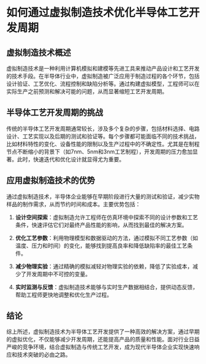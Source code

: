 # 如何通过虚拟制造技术优化半导体工艺开发周期

## 虚拟制造技术概述
虚拟制造技术是一种利用计算机模拟和建模等先进工具来推动产品设计和工艺开发的技术手段。在半导体行业中，虚拟制造被广泛应用于制造过程的各个环节，包括设计验证、工艺优化、流程控制和缺陷分析等。通过构建虚拟模型，工程师可以在实际生产之前预测和解决可能的问题，从而显著缩短工艺开发周期。

## 半导体工艺开发周期的挑战
传统的半导体工艺开发周期通常较长，涉及多个复杂的步骤，包括材料选择、电路设计、工艺实现以及后期的测试和验证等。每个步骤都可能面临不同的技术挑战，比如材料特性的变化、设备性能的限制以及生产过程中的不确定性。尤其是在制程节点不断缩小的背景下（如7nm、5nm和3nm工艺制程），开发周期的压力愈加显著。此时，快速迭代和优化设计就显得尤为重要。

## 应用虚拟制造技术的优势
通过虚拟制造技术，半导体企业能够在早期阶段进行大量的测试和验证，减少实物样品的制作需求，从而节约时间和成本。主要优势包括：

1. **设计空间探索**：虚拟制造允许工程师在仿真环境中探索不同的设计参数和工艺条件，快速评估它们对最终产品性能的影响，从而找到最佳的解决方案。

2. **优化工艺参数**：利用物理模型和数据驱动的方法，通过模拟不同工艺参数（如温度、压力和时间）的变化，能够找到提高良率和降低缺陷率的最佳工艺条件。

3. **减少物理实验**：通过精确的模拟减轻对物理实验的依赖，降低了实验成本，减少了开发周期中不可控的变量。

4. **实时监测与反馈**：虚拟制造技术能够与实时生产数据相结合，提供动态反馈，帮助工程师更快地调整和优化生产过程。

## 结论
综上所述，虚拟制造技术为半导体工艺开发提供了一种高效的解决方案，通过早期的虚拟优化，不仅能够减少开发周期，还能提高产品的质量和性能。面对行业日益严峻的竞争环境，结合虚拟制造与传统工艺开发，成为现代半导体企业实现快速响应和技术突破的必由之路。